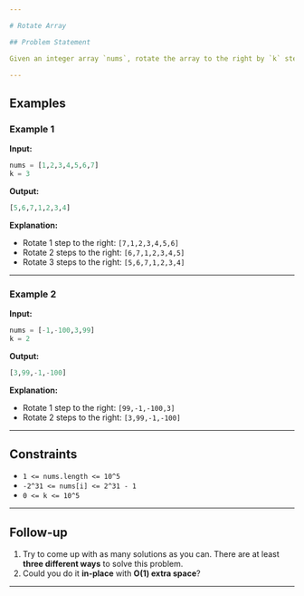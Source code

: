 ```yaml
---

# Rotate Array

## Problem Statement

Given an integer array `nums`, rotate the array to the right by `k` steps, where `k` is non-negative.

---
```


## Examples

### Example 1

**Input:**
```python
nums = [1,2,3,4,5,6,7]
k = 3
```
**Output:**
```python
[5,6,7,1,2,3,4]
```
**Explanation:**
- Rotate 1 step to the right: `[7,1,2,3,4,5,6]`
- Rotate 2 steps to the right: `[6,7,1,2,3,4,5]`
- Rotate 3 steps to the right: `[5,6,7,1,2,3,4]`

---

### Example 2

**Input:**
```python
nums = [-1,-100,3,99]
k = 2
```
**Output:**
```python
[3,99,-1,-100]
```
**Explanation:**
- Rotate 1 step to the right: `[99,-1,-100,3]`
- Rotate 2 steps to the right: `[3,99,-1,-100]`

---

## Constraints

- `1 <= nums.length <= 10^5`
- `-2^31 <= nums[i] <= 2^31 - 1`
- `0 <= k <= 10^5`

---

## Follow-up

1. Try to come up with as many solutions as you can. There are at least **three different ways** to solve this problem.
2. Could you do it **in-place** with **O(1) extra space**?

---
